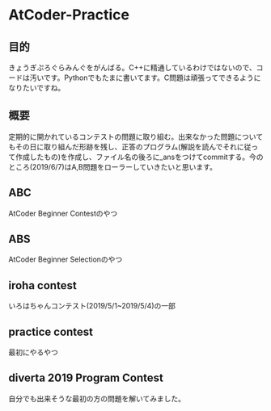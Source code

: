 # AtCoder-Practice

## 目的
きょうぎぷろぐらみんぐをがんばる。C++に精通しているわけではないので、コードは汚いです。Pythonでもたまに書いてます。C問題は頑張ってできるようになりたいですね。

## 概要
定期的に開かれているコンテストの問題に取り組む。出来なかった問題についてもその日に取り組んだ形跡を残し、正答のプログラム(解説を読んでそれに従って作成したもの)を作成し、ファイル名の後ろに_ansをつけてcommitする。今のところ(2019/6/7)はA,B問題をローラーしていきたいと思います。

## ABC
AtCoder Beginner Contestのやつ

## ABS
AtCoder Beginner Selectionのやつ

## iroha contest
いろはちゃんコンテスト(2019/5/1~2019/5/4)の一部

## practice contest
最初にやるやつ

## diverta 2019 Program Contest
自分でも出来そうな最初の方の問題を解いてみました。

